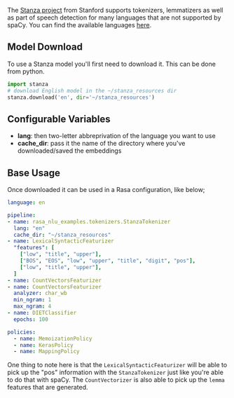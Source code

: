 The [Stanza project](https://stanfordnlp.github.io/stanza/) from Stanford supports tokenizers, lemmatizers as
well as part of speech detection for many languages that are not supported by spaCy. You can find the available
languages [here](https://stanfordnlp.github.io/stanza/available_models.html).

## Model Download

To use a Stanza model you'll first need to download it. This can be done from python.

```python
import stanza
# download English model in the ~/stanza_resources dir
stanza.download('en', dir='~/stanza_resources')
```

## Configurable Variables

- **lang**: then two-letter abbreprivation of the language you want to use
- **cache_dir**: pass it the name of the directory where you've downloaded/saved the embeddings

## Base Usage

Once downloaded it can be used in a Rasa configuration, like below;

```yaml
language: en

pipeline:
- name: rasa_nlu_examples.tokenizers.StanzaTokenizer
  lang: "en"
  cache_dir: "~/stanza_resources"
- name: LexicalSyntacticFeaturizer
  "features": [
    ["low", "title", "upper"],
    ["BOS", "EOS", "low", "upper", "title", "digit", "pos"],
    ["low", "title", "upper"],
  ]
- name: CountVectorsFeaturizer
- name: CountVectorsFeaturizer
  analyzer: char_wb
  min_ngram: 1
  max_ngram: 4
- name: DIETClassifier
  epochs: 100

policies:
  - name: MemoizationPolicy
  - name: KerasPolicy
  - name: MappingPolicy
```

One thing to note here is that the `LexicalSyntacticFeaturizer` will be able to pick up
the "pos" information with the `StanzaTokenizer` just like you're able to do that with spaCy.
The `CountVectorizer` is also able to pick up the `lemma` features that are generated.
